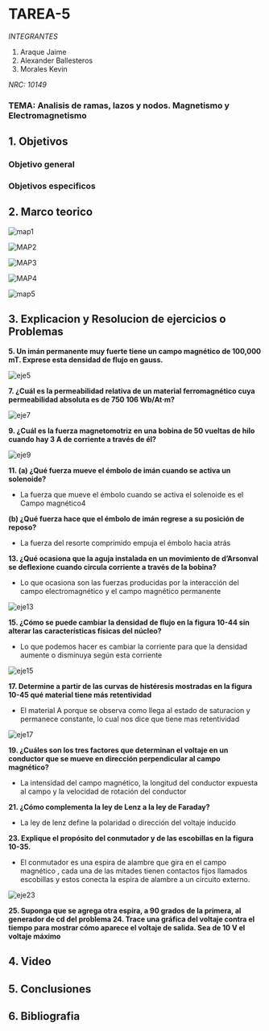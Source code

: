 # TAREA-5
*INTEGRANTES*

1. Araque Jaime
2. Alexander Ballesteros
3. Morales Kevin

*NRC: 10149*
### TEMA: Analisis de ramas, lazos y nodos. Magnetismo y Electromagnetismo 
## 1. Objetivos
### Objetivo general
### Objetivos especificos
## 2. Marco teorico


![map1](https://user-images.githubusercontent.com/93224166/148868812-78357bfa-36f7-4632-acdc-65d4c0a6367a.png)

![MAP2](https://user-images.githubusercontent.com/93224166/148868814-85f75e92-7475-43f8-875d-6f400125d495.png)

![MAP3](https://user-images.githubusercontent.com/93224166/148868816-a039ec61-f456-4cf1-9bfd-a372678be637.png)

![MAP4](https://user-images.githubusercontent.com/93224166/148868806-bcd9707f-d4bd-4977-a25a-4b6c7e3416cb.png)

![map5](https://user-images.githubusercontent.com/93224166/148868810-bf3488b7-6ffb-4e5d-9532-f17ace50fd10.png)

## 3. Explicacion y Resolucion de ejercicios o Problemas



**5. Un imán permanente muy fuerte tiene un campo magnético de 100,000 mT. Exprese esta densidad de flujo en gauss.** 

![eje5](https://user-images.githubusercontent.com/93224166/148868925-92069c78-98e6-4f46-b056-d15223cac8f8.png)

**7. ¿Cuál es la permeabilidad relativa de un material ferromagnético cuya permeabilidad absoluta es de 750  106 Wb/At·m?**

![eje7](https://user-images.githubusercontent.com/93224166/148868926-f3684922-4d62-4342-bb1a-0bae0ec438b6.png)

**9. ¿Cuál es la fuerza magnetomotriz en una bobina de 50 vueltas de hilo cuando hay 3 A de corriente a través de él?**

![eje9](https://user-images.githubusercontent.com/93224166/148868928-2db6ee99-ba1b-4881-9c96-3598b17a793e.png)

**11. (a) ¿Qué fuerza mueve el émbolo de imán cuando se activa un solenoide?**

* La fuerza que mueve el émbolo cuando se activa el solenoide es el Campo magnético4


**(b) ¿Qué fuerza hace que el émbolo de imán regrese a su posición de reposo?**

* La fuerza del resorte comprimido empuja el émbolo hacia atrás 


**13. ¿Qué ocasiona que la aguja instalada en un movimiento de d’Arsonval se deflexione cuando circula corriente a través de la bobina?**

* Lo que ocasiona son las fuerzas producidas por la interacción del campo electromagnético y el campo magnético permanente

![eje13](https://user-images.githubusercontent.com/93224166/148868930-1e70d663-8107-4aea-badf-638118cac92b.png)


**15. ¿Cómo se puede cambiar la densidad de flujo en la figura 10-44 sin alterar las características físicas del núcleo?**

* Lo que podemos hacer es cambiar la corriente para que la densidad aumente o disminuya según esta corriente

![eje15](https://user-images.githubusercontent.com/93224166/148868921-a1a107e6-877b-490c-9267-eeda088d045e.png)

**17. Determine a partir de las curvas de histéresis mostradas en la figura 10-45 qué material tiene más retentividad**

* El material A porque se observa como llega al estado de saturacion y permanece constante, lo cual nos dice que tiene mas retentividad

![eje17](https://user-images.githubusercontent.com/93224166/148868923-a2be6528-5bc9-4e06-b105-7223ffe3c002.png)

**19. ¿Cuáles son los tres factores que determinan el voltaje en un conductor que se mueve en dirección perpendicular al campo magnético?**

* La intensidad del campo magnético, la longitud del conductor expuesta al campo y la velocidad de rotación del conductor

**21. ¿Cómo complementa la ley de Lenz a la ley de Faraday?**

* La ley de lenz define la polaridad o dirección del voltaje inducido

**23. Explique el propósito del conmutador y de las escobillas en la figura 10-35.**

* El conmutador es una espira de alambre que gira en el campo magnético , cada una de las mitades tienen contactos fijos llamados escobillas y estos conecta la espira de alambre a un circuito externo.


![eje23](https://user-images.githubusercontent.com/93224166/148868924-ca50b86b-6f1f-4bab-a918-b81cb75738f2.png)

**25. Suponga que se agrega otra espira, a 90 grados de la primera, al generador de cd del problema 24. Trace una gráfica del voltaje contra el tiempo para mostrar cómo aparece el voltaje de salida. Sea de 10 V el voltaje máximo**


## 4. Video 
## 5. Conclusiones
## 6. Bibliografia
